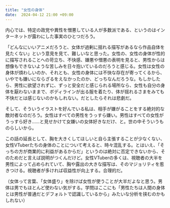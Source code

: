 ```yaml
---
title: "女性の身体"
date:  2024-04-12 21:00 +09:00
---
```


内心では、特定の政党や異性を憎悪している人が多数派である、というのはインターネットが露わにした事実のひとつだろう。

「どんなにいいアニメだろうと、女体が過剰に揺れる描写があるなら作品自体を見たくない」という意見を見て、難しいなと思った。女性の、女性の身体が性的に描写されることへの苛立ち、不快感、嫌悪や憎悪の表明を見ると、男性からは想像もできないような苦しみを日々抱いているのだろうと感じる。女性は女性の身体が煩わしいのか、それとも、女性の身体には不快な存在が寄ってくるから、いやでも嫌いにならざるをえなかったのか、どっちなんだろうな。もしかしたら、男性に欲望されずに、ずっと安全だと感じられる場所なら、女性も自分の身体を厭わないままで、ボディラインが出る服を着たり、体が揺れるさまをみても不快だとは感じないのかもしれない。だとしたらそれは悲劇だ。

そして、そういうイラストを好んでいる私は、相手が嫌がることをする絶対的な敵対者なのだろう。女性はすべての男性をうっすら嫌い。男性はすべての女性がうっすら好き……と見せかけて女嫌いの女体好きなだけ、と。世の中そういうものらしいから。

この話の延長として、胸を大きくしてほしいと自ら主張することが少なくない、女性VTuberたちの身体のことについて考えると、時々混乱する。とはいえ、「そっちの方が商業的に利益があるからだ」というのは絶対に否定できないから、そのためだと言えば説明がつくんだけど。女性VTuberの多くは、視聴者の大半を男性によって占められていて、胸や露出の大きな描写は、そのマジョリティを惹きつける。視聴者が多ければ収益性が向上する。合理的だ。

（女体って言葉、「女体盛り」を除けば女性が使うことが大半だよなと思う。男体は男でもほとんど使わない気がする。学問はここにも「男性たちは人間の身体とは男性が普通だとデフォルトで認識しているから」みたいな分析を挟むのかもしれない）
